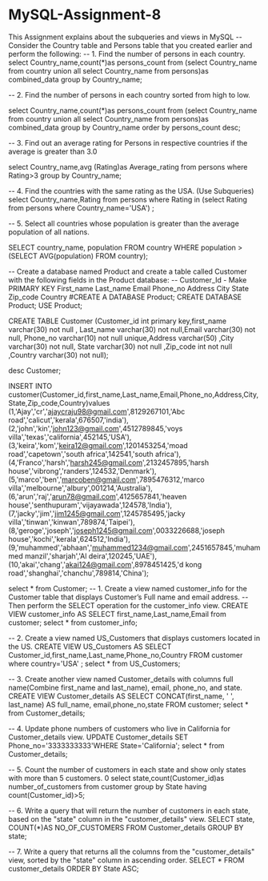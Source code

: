 # MySQL-Assignment-8
This Assignment explains about the subqueries and views in MySQL
-- Consider the Country table and Persons table that you created earlier and perform the following: 
-- 1. Find the number of persons in each country. 
select Country_name,count(*)as persons_count from (select Country_name from country union all 
select Country_name from persons)as combined_data group by Country_name;

-- 2. Find the number of persons in each country sorted from high to low. 

select Country_name,count(*)as persons_count from (select Country_name from country union all 
select Country_name from persons)as combined_data group by Country_name order by persons_count desc;

-- 3. Find out an average rating for Persons in respective countries if the average is greater than 3.0 

select Country_name,avg (Rating)as Average_rating from persons where Rating>3 group by Country_name;

-- 4. Find the countries with the same rating as the USA. (Use Subqueries) 
select Country_name,Rating from persons where Rating in (select Rating from persons where Country_name='USA') ;

-- 5. Select all countries whose population is greater than the average population of all nations. 

SELECT country_name, population FROM country WHERE population > (SELECT AVG(population) FROM country);


-- Create a database named Product and create a table called Customer with the following fields in the Product database: 
-- Customer_Id - Make PRIMARY KEY First_name Last_name Email Phone_no Address City State Zip_code Country 
#CREATE A DATABASE Product;
CREATE DATABASE Product;
USE Product;

CREATE TABLE Customer  (Customer_id int primary key,first_name varchar(30) not null ,
Last_name varchar(30) not null,Email varchar(30) not null, Phone_no varchar(10) not null unique,Address varchar(50) ,City varchar(30) not null,
State varchar(30) not null ,Zip_code int not null ,Country varchar(30) not null);

desc Customer;

INSERT INTO customer(Customer_id,first_name,Last_name,Email,Phone_no,Address,City,State,Zip_code,Country)values
(1,'Ajay','cr','ajaycraju98@gmail.com',8129267101,'Abc road','calicut','kerala',676507,'india'),
(2,'john','kin','john123@gmail.com',4512789845,'voys villa','texas','california',452145,'USA'),
(3,'keira','kom','keira12@gmail.com',1201453254,'moad road','capetown','south africa',142541,'south africa'),
(4,'Franco','harsh','harsh245@gmail.com',2132457895,'harsh house','vibrong','randers',124532,'Denmark'),
(5,'marco','ben','marcoben@gmail.com',7895476312,'marco villa','melbourne','albury',001214,'Australia'),
(6,'arun','raj','arun78@gmail.com',4125657841,'heaven house','senthupuram','vijayawada',124578,'India'),
(7,'jacky','jim','jim1245@gmail.com',1245785495,'jacky villa','tinwan','kinwan',789874,'Taipei'),
(8,'geroge','joseph','joseph1245@gmail.com',0033226688,'joseph house','kochi','kerala',624512,'India'),
(9,'muhammed','abhaan','muhammed1234@gmail.com',2451657845,'muhammed manzil','sharjah','Al deira',120245,'UAE'),
(10,'akai','chang','akai124@gmail.com',8978451425,'d kong road','shanghai','chanchu',789814,'China');

select * from Customer;
-- 1. Create a view named customer_info for the Customer table that displays Customer’s Full name and email address.
-- Then perform the SELECT operation for the customer_info view. 
CREATE VIEW customer_info AS SELECT first_name,Last_name,Email from customer;
select * from customer_info;

-- 2. Create a view named US_Customers that displays customers located in the US. 
CREATE VIEW US_Customers AS SELECT Customer_id,first_name,Last_name,Phone_no,Country FROM customer where country='USA' ;
select * from US_Customers;

-- 3. Create another view named Customer_details with columns full name(Combine first_name and last_name), email, phone_no, and state. 
CREATE VIEW Customer_details AS SELECT CONCAT(first_name, ' ', last_name) AS full_name, email,phone_no,state FROM customer;
select * from Customer_details;

 
-- 4. Update phone numbers of customers who live in California for Customer_details view. 
UPDATE Customer_details SET Phone_no='3333333333'WHERE State='California';
select * from Customer_details;


-- 5. Count the number of customers in each state and show only states with more than 5 customers. 0
select state,count(Customer_id)as number_of_customers from customer group by State having count(Customer_id)>5;

-- 6. Write a query that will return the number of customers in each state, based on the "state" column in the "customer_details" view. 
SELECT state, COUNT(*)AS NO_OF_CUSTOMERS FROM Customer_details GROUP BY state;

-- 7. Write a query that returns all the columns from the "customer_details" view, sorted by the "state" column in ascending order.
SELECT * FROM customer_details ORDER BY State ASC;
